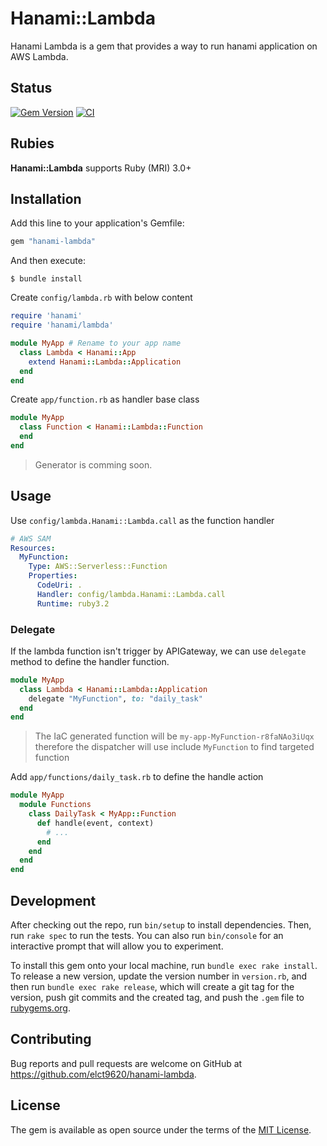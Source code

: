 Hanami::Lambda
===

Hanami Lambda is a gem that provides a way to run hanami application on AWS Lambda.

## Status

[![Gem Version](https://badge.fury.io/rb/hanami-lambda.svg)](https://badge.fury.io/rb/hanami-lambda)
[![CI](https://github.com/elct9620/hanami-lambda/actions/workflows/main.yml/badge.svg)](https://github.com/elct9620/hanami-lambda/actions/workflows/main.yml)

## Rubies

**Hanami::Lambda** supports Ruby (MRI) 3.0+

## Installation

Add this line to your application's Gemfile:

```ruby
gem "hanami-lambda"
```

And then execute:

```
$ bundle install
```

Create `config/lambda.rb` with below content

```ruby
require 'hanami'
require 'hanami/lambda'

module MyApp # Rename to your app name
  class Lambda < Hanami::App
    extend Hanami::Lambda::Application
  end
end
```

Create `app/function.rb` as handler base class

```ruby
module MyApp
  class Function < Hanami::Lambda::Function
  end
end
```

> Generator is comming soon.

## Usage

Use `config/lambda.Hanami::Lambda.call` as the function handler

```yaml
# AWS SAM
Resources:
  MyFunction:
    Type: AWS::Serverless::Function
    Properties:
      CodeUri: .
      Handler: config/lambda.Hanami::Lambda.call
      Runtime: ruby3.2
```

### Delegate

If the lambda function isn't trigger by APIGateway, we can use `delegate` method to define the handler function.

```ruby
module MyApp
  class Lambda < Hanami::Lambda::Application
    delegate "MyFunction", to: "daily_task"
  end
end
```

> The IaC generated function will be `my-app-MyFunction-r8faNAo3iUqx` therefore the dispatcher will use include `MyFunction` to find targeted function

Add `app/functions/daily_task.rb` to define the handle action

```ruby
module MyApp
  module Functions
    class DailyTask < MyApp::Function
      def handle(event, context)
        # ...
      end
    end
  end
end
```

## Development

After checking out the repo, run `bin/setup` to install dependencies. Then, run `rake spec` to run the tests. You can also run `bin/console` for an interactive prompt that will allow you to experiment.

To install this gem onto your local machine, run `bundle exec rake install`. To release a new version, update the version number in `version.rb`, and then run `bundle exec rake release`, which will create a git tag for the version, push git commits and the created tag, and push the `.gem` file to [rubygems.org](https://rubygems.org).

## Contributing

Bug reports and pull requests are welcome on GitHub at https://github.com/elct9620/hanami-lambda.

## License

The gem is available as open source under the terms of the [MIT License](https://opensource.org/licenses/MIT).

